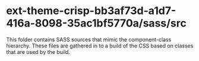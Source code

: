 # ext-theme-crisp-bb3af73d-a1d7-416a-8098-35ac1bf5770a/sass/src

This folder contains SASS sources that mimic the component-class hierarchy. These files
are gathered in to a build of the CSS based on classes that are used by the build.
